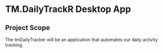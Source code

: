 # TM.DailyTrackR Desktop App

## Project Scope

The tmDailyTracker will be an application that automates our daily activity tracking.
